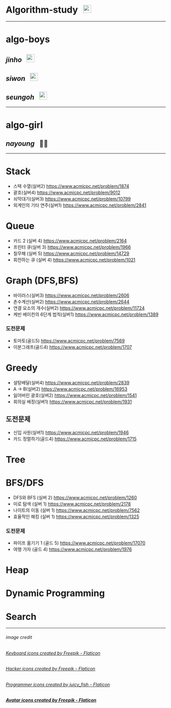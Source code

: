 # Algorithm-study <img src="./images/keyboard.png" style="height: 25px; margin-left: 10px"> 
---
# algo-boys
## _jinho_ <img src="./images/programmer0.png" style="height: 25px; margin-left : 10px">
## _siwon_ <img src="./images/programmer2.png" style="height: 25px; margin-left : 10px">
## _seungoh_ <img src="./images/programmer.png" style="height: 25px; margin-left : 10px">
---
# algo-girl
## _nayoung_ <span style=" height:25px; margin-left : 10px">👩‍💻</span>
---


# Stack
* 스택 수열(실버2) https://www.acmicpc.net/problem/1874
* 괄호(실버4) https://www.acmicpc.net/problem/9012
* 쇠막대기(실버3) https://www.acmicpc.net/problem/10799
* 외계인의 기타 연주(실버1) https://www.acmicpc.net/problem/2841

# Queue
* 카드 2 (실버 4) https://www.acmicpc.net/problem/2164
* 프린터 큐(실버 3) https://www.acmicpc.net/problem/1966
* 칠무해 (실버 5) https://www.acmicpc.net/problem/14729
* 회전하는 큐 (실버 4) https://www.acmicpc.net/problem/1021

# Graph (DFS,BFS)
* 바이러스(실버3) https://www.acmicpc.net/problem/2606
* 촌수계산(실버2) https://www.acmicpc.net/problem/2644
* 연결 요소의 개수(실버2) https://www.acmicpc.net/problem/11724
* 케빈 베이컨의 6단계 법칙(실버1) https://www.acmicpc.net/problem/1389
### 도전문제
* 토마토(골드5) https://www.acmicpc.net/problem/7569
* 이분그래프(골드4) https://www.acmicpc.net/problem/1707

# Greedy
* 설탕배달(실버4) https://www.acmicpc.net/problem/2839
* A -> B(실버2) https://www.acmicpc.net/problem/16953
* 잃어버린 괄호(실버2) https://www.acmicpc.net/problem/1541
* 회의실 배정(실버1) https://www.acmicpc.net/problem/1931
## 도전문제
* 신입 사원(실버1) https://www.acmicpc.net/problem/1946
* 카드 정렬하기(골드4) https://www.acmicpc.net/problem/1715

# Tree

# BFS/DFS
* DFS와 BFS (실버 2) https://www.acmicpc.net/problem/1260
* 미로 탐색 (실버 1) https://www.acmicpc.net/problem/2178
* 나이트의 이동 (실버 1) https://www.acmicpc.net/problem/7562
* 효율적인 해킹 (실버 1) https://www.acmicpc.net/problem/1325
### 도전문제
* 파이프 옮기기 1 (골드 5) https://www.acmicpc.net/problem/17070
* 여행 가자 (골드 4) https://www.acmicpc.net/problem/1976

# Heap

# Dynamic Programming

# Search






---
###### image credit
###### <a href="https://www.flaticon.com/free-icons/keyboard" title="keyboard icons">Keyboard icons created by Freepik - Flaticon</a><br>
###### <a href="https://www.flaticon.com/free-icons/hacker" title="hacker icons">Hacker icons created by Freepik - Flaticon</a><br>
###### <a href="https://www.flaticon.com/free-icons/programmer" title="programmer icons">Programmer icons created by juicy_fish - Flaticon</a><br>
##### <a href="https://www.flaticon.com/free-icons/avatar" title="avatar icons">Avatar icons created by Freepik - Flaticon</a> 
